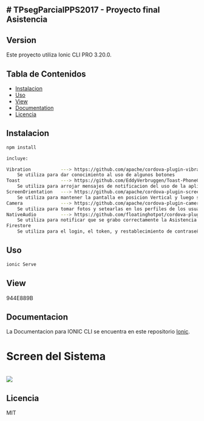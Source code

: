 ## # TPsegParcialPPS2017 - Proyecto final Asistencia
 
## Version

Este proyecto utiliza Ionic CLI PRO 3.20.0.

## Tabla de Contenidos

* [Instalacion](#instalacion)
* [Uso](#uso)
* [View](#view)
* [Documentation](#documentacion)
* [Licencia](#licencia)

## Instalacion

```bash
npm install 

incluye:

Vibration           ---> https://github.com/apache/cordova-plugin-vibration
    Se utiliza para dar conocimiento al uso de algunos botones
Toast               ---> https://github.com/EddyVerbruggen/Toast-PhoneGap-Plugin
    Se utiliza para arrojar mensajes de notificacion del uso de la aplicacion al resetear la clave del usuario
ScreenOrientation   ---> https://github.com/apache/cordova-plugin-screen-orientation
    Se utiliza para mantener la pantalla en posicion Vertical y luego se cambia a horizontal en los reportes.
Camera              ---> https://github.com/apache/cordova-plugin-camera
    Se utiliza para tomar fotos y setearlas en los perfiles de los usuarios
NativeAudio         ---> https://github.com/floatinghotpot/cordova-plugin-nativeaudio
    Se utiliza para notificar que se grabo correctamente la Asistencia    
Firestore
    Se utiliza para el login, el token, y restablecimiento de contraseña 

```

## Uso

```bash
ionic Serve
```

## View
944E889B
## Documentacion

La Documentacion para IONIC CLI se encuentra en este repositorio [Ionic](https://ionicframework.com/docs/api/).

<h1>Screen del Sistema</h1><br>
<img src='https://pablodececco.com.ar/images/home.png'/><br>
<!--La Documentacion para Asistencia se encuentra en este link [GJS2](http://pablodececco.com.ar/doc).-->


<!--h2>Operatoria Administrativo</h2>

<div>
	Al ingresar por primera vez el usuario debera registrarse como se ve en pantalla; Completando los datos obligatorios que estan en rojo y completar el captcha para finalizar el registro.
</div>
<br><br>
<img src="https://pablodececco.com.ar/assets/img/registro.jpg" alt="registro">
<br><br><br><br>
<div>
	Una vez registrado se redirigira a la pantalla de productos, donde podemos visualizar todos los productos disponibles para realizar un pedido.<br>
	El usuario contará con el boton verde de "+" para agregar productos a su carrito y con el boton "-" de color rojo para eliminarlos.
</div>
<br><br>
<img src="https://pablodececco.com.ar/assets/img/pedidos.jpg" alt="pedidos">
<br><br><br><br>
<div>
	Cuando el usuario finalice de seleccionar las pizzas elegidas debera completar un pequeño captcha.
</div>
<img src="https://pablodececco.com.ar/assets/img/pedidos2.jpg" alt="pedidos2">
<br><br><br><br>
<div>
	Luego de completar el captcha confirmará lo elegido junto con su direccion y el sistema informará el tiempo de demora que toma llevar el pedido a su casa. El usuario en esta pantalla podra cambiar la direccion alternando el tiempo de entrega de su pedido.
</div>
<br><br>
<img src="https://pablodececco.com.ar/assets/img/confirmacionpedido.jpg" alt="confirmacionpedido">
<br><br><br><br>
<div>
	Finalizada la confirmacion el usuario tendra la opcion de completar una pequeña encuesta.<br>
	En el menú se encuentra la opcion de pedidos donde podra visualizar todos los pedidos realizados junto con su estado.<br>
	El usuario tmb tendra la opcion de bajar  un listado de los mismos en pdf o xls.
</div>

<br><br>
<img src="https://pablodececco.com.ar/assets/img/pedidos3.jpg" alt="pedidos3">
<br><br><br><br>
<div>
	
</div-->


## Licencia

MIT

